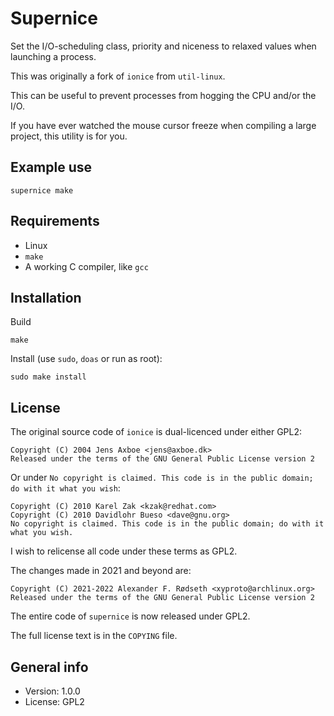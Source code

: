 # Supernice

Set the I/O-scheduling class, priority and niceness to relaxed values when launching a process.

This was originally a fork of `ionice` from `util-linux`.

This can be useful to prevent processes from hogging the CPU and/or the I/O.

If you have ever watched the mouse cursor freeze when compiling a large project, this utility is for you.


## Example use

    supernice make


## Requirements

* Linux
* `make`
* A working C compiler, like `gcc`


## Installation

Build

    make

Install (use `sudo`, `doas` or run as root):
    
    sudo make install


## License

The original source code of `ionice` is dual-licenced under either GPL2:

```
Copyright (C) 2004 Jens Axboe <jens@axboe.dk>
Released under the terms of the GNU General Public License version 2
```

Or under `No copyright is claimed. This code is in the public domain; do with it what you wish`:

```
Copyright (C) 2010 Karel Zak <kzak@redhat.com>
Copyright (C) 2010 Davidlohr Bueso <dave@gnu.org>
No copyright is claimed. This code is in the public domain; do with it what you wish.
```

I wish to relicense all code under these terms as GPL2.

The changes made in 2021 and beyond are:

```
Copyright (C) 2021-2022 Alexander F. Rødseth <xyproto@archlinux.org>
Released under the terms of the GNU General Public License version 2
```

The entire code of `supernice` is now released under GPL2.

The full license text is in the `COPYING` file.


## General info

* Version: 1.0.0
* License: GPL2
